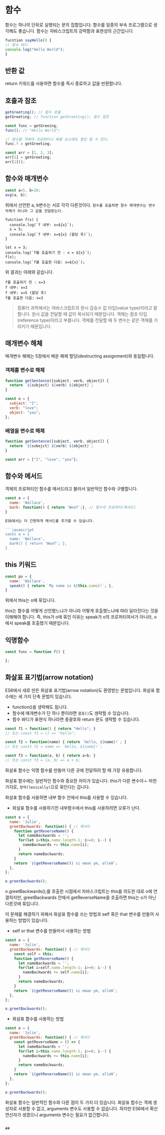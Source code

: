 # 함수

함수는 하나의 단위로 실행되는 문의 집합입니다. 함수를 일종의 부속 프로그램으로 생각해도 좋습니다. 함수는 자바스크립트의 강력함과 표현성의 근간입니다.

```javascript
fucntion sayHello() {
// 함수 바디
console.log("Hello World");
}
```

## 반환 값

return 키워드를 사용하면 함수를 즉시 종료하고 값을 반환합니다.

## 호출과 참조

```javascript
getGreeting(); // 함수 호출
getGreeting; // function getGreeting(); 함수 참조

const func = getGreeing;
func(); // "Hello World";

// 함수를 객체의 프로퍼티나 배열 요소에도 할당 할 수 있다.
func.f = getGreeting;

const arr = [1, 2, 3];
arr[1] = getGreeting;
arr[1]();
```

## 함수와 매개변수

```javascript
const a=5, b=10;
avg(a, b);
```

위에서 선언한 a, b변수는 서로 각각 다른것이다. `함수를 호출하면 함수 매개변수는 변수 자체가 아니라 그 값을 전달받는다.`

```javscript
function f(x) {
  console.log(`f 내부: x=${x}`);
  x = 5;
  console.log(`f 내부: x=${x} (할당 후)`);
}

let x = 3;
console.log(`f를 호출하기 전 : x = ${x}`);
f(x);
console.log(`f를 호출한 다음: x=${x}`);
```

위 결과는 아래와 같습니다.

```
f를 호출하기 전 : x=3
f 내부: x=3
f 내부: x=5 (할당 후)
f를 호출한 다음: x=3
```

> 컴퓨터 과학에서는 자바스크립트의 원시 갑승ㄹ 값 타입(value type)이라고 말합니다. 원시 값을 전달할 때 값이 복사되기 때문입니다.
객체는 참조 타입(reference type)이라고 부릅니다. 객체를 전달할 때 두 변수는 같은 객체를 가리키기 때문입니다.

## 매개변수 해체

매개변수 해체는 5장에서 배운 해체 할당(destructing assignment)와 동일합니다.

### 객체를 변수로 해체

```javascript
function getSentence({subject, verb, object}) {
  return `${subject} ${verb} ${object}`;
}

const o = {
  subject: "I";
  verb: "love";
  object: "you";
};
```

### 배열을 변수로 해체

```javascript
function getSentence([subject, verb, object]) {
  return `${subejct} ${verb} ${object}`;
}

const arr = ["I", "love", "you"];
```

## 함수와 메서드

객체의 프로퍼티인 함수를 메서드라고 불러서 일반적인 함수와 구별합니다.

```javascript
const o = {
  name: 'Wallace',
  bark: function() { return 'Woof';}, // 함수의 프로퍼티(메서드)
}

ES6에서는 더 간편하게 메서드를 추가할 수 있습니다.

```javascript
const o = {
  name: 'Wallace',
  bark() { return 'Woof'; },
}
```

## this 키워드

```javascript
const po = {
  name: 'Wallace',
  speak() { return `My name is ${this.name}!`; },
}
```

위에서 this는 o에 묶입니다.

this는 함수를 어떻게 선언했느냐가 아니라 어떻게 호출했느냐에 따라 달라진다는 것을 이해해야 합니다. 즉, this가 o에 묶인 이유는
speak가 o의 프로퍼티여서가 아니라, o에서 speak를 호출했기 때문입니다.

## 익명함수

```javascript
const func = function f() {

};
```

## 화살표 표기법(arrow notation)

ES6에서 새로 만든 화살표 표기법(arrow notation)도 환영받는 문법입니다. 화살표 함수에는 세 가지 단축 문법이 있습니다.

- function()을 생략해도 됩니다.
- 함수에 매개변수가 단 하나 뿐이라면 `괄호()`도 생략할 수 있습니다.
- 함수 바디가 표현식 하나라면 중괄호와 return 문도 생략할 수 있습니다.

```javascript
const f1 = function() { return "Hello"; }
// 또는 const f1 = () => "hello";

const f2 = function(name) { return `Hello, ${name}!`; }
// 또는 const f2 = name => `Hello, ${name}!`;

const f3 = function(a, b) { return a+b; }
// 또는 const f3 = (a, b) => a + b;
```

화살표 함수는 익명 함수를 만들어 다른 곳에 전달하려 할 때 가장 유용합니다.

화살표 함수에는 일반적인 함수와 중요한 차이가 있습니다. this가 다른 변수아ㅗ 마찬가지로, `정적(lexically)`으로 묶인다는 겁니다.

화살표 함수를 사용하면 내부 함수 안에서 this를 사용할 수 있습니다.

- 화살표 함수를 사용하기전 내부함수에서 this를 사용하려면 오류가 난다.

```javascript
const o = {
  name: 'Julie',
  greetBackwards: function() { // 메서드
    function getReverseName() {
      let nameBackwards = '';
      for(let i=this.name.length-1; i>=0; i--) {
        nameBackwards += this.name[i];
      }
      return nameBackwards;
    }
    return `${getReverseName()} si eman ym, olleH`;
  },
};

o.greetBackwards();
```

o.greetBackwards();를 호출한 시점에서 자바스크립트는 this를 의도한 대로 o에 연결하지만, greetBackwards 안에서 getReverseName을 호출하면 this는
o가 아닌 다른것에 묶입니다. 

이 문제를 해결하기 위해서 화살표 함수를 쓰는 방법과 self 혹은 that 변수를 만들어 사용하는 방법이 있습니다.

- self or that 변수를 만들어서 사용하는 방법

```javascript
const o = {
  name: 'Julie',
  greetBackwards: function() { // 메서드
    const self = this;
    function getReverseName() {
      let nameBackwards = '';
      for(let i=self.name.length-1; i>=0; i--) {
        nameBackwards += self.name[i];
      }
      return nameBackwards;
    }
    return `${getReverseName()} si eman ym, olleH`;
  },
};

o.greetBackwards();
```

- 화살표 함수를 사용하는 방법

```javascript
const o = {
  name: 'Julie',
  greetBackwards: function() { // 메서드
    const getReverseName = () => {
      let nameBackwards = '';
      for(let i=this.name.length-1; i>=0; i--) {
        nameBackwards += this.name[i];
      }
      return nameBackwards;
    }
    return `${getReverseName()} si eman ym, olleH`;
  },
};

o.greetBackwards();
```

화살표 함수는 일반적인 함수와 다른 점이 두 가지 더 있습니다. 화살표 합수는 객체 생성자로 사용할 수 없고, arguments 변수도 사용할 수 없습니다.
하지만 ES6에서 확산 연산자가 생겼으니 arguments 변수는 필요가 없긴합니다.

```

##
